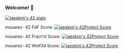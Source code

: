 ### Welcome! 👋

<!--
**MuSuareZ/MuSuareZ** is a ✨ _special_ ✨ repository because its `README.md` (this file) appears on your GitHub profile.

Here are some ideas to get you started:

- 🔭 I’m currently working on ...
- 🌱 I’m currently learning ...
- 👯 I’m looking to collaborate on ...
- 🤔 I’m looking for help with ...
- 💬 Ask me about ...
- 📫 How to reach me: ...
- 😄 Pronouns: ...
- ⚡ Fun fact: ...
-->
[![jaeskim's 42 stats](https://badge42.herokuapp.com/api/stats/msuarez-?privacyEmail=true)](https://github.com/JaeSeoKim/badge42)

msuarez- 42 FdF Score: [![jaeskim's 42Project Score](https://badge42.herokuapp.com/api/project/msuarez-/FdF)](https://github.com/JaeSeoKim/badge42)

msuarez- 42 Fract'ol Score: [![jaeskim's 42Project Score](https://badge42.herokuapp.com/api/project/msuarez-/Fract'ol)](https://github.com/JaeSeoKim/badge42)

msuarez- 42 Wolf3d Score: [![jaeskim's 42Project Score](https://badge42.herokuapp.com/api/project/msuarez-/Wolf3d)](https://github.com/JaeSeoKim/badge42)
